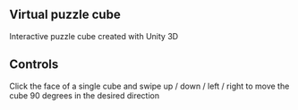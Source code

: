 ## Virtual puzzle cube

Interactive puzzle cube created with Unity 3D

## Controls

Click the face of a single cube and swipe up / down / left / right to move the cube 90 degrees in the desired direction
